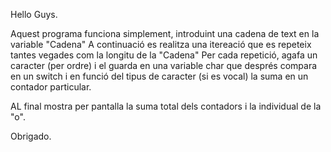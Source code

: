 Hello Guys.

Aquest programa funciona simplement, introduint una cadena de text en la variable "Cadena"
A continuació es realitza una itereació que es repeteix tantes vegades com la longitu de la "Cadena"
Per cada repetició, agafa un caracter (per ordre) i el guarda en una variable char que després compara en un switch
i en funció del tipus de caracter (si es vocal) la suma en un contador particular.

AL final mostra per pantalla la suma total dels contadors i la individual de la "o".

Obrigado.
